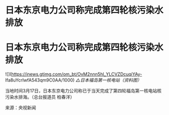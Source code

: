 # 日本东京电力公司称完成第四轮核污染水排放

# 日本东京电力公司称完成第四轮核污染水排放

![](https://inews.gtimg.com/om_bt/OvM2nnn5hl_YLCVZDcuqiYAy-
Ifa8uYcrIwfA543qm9C0AA/1000) _△日本福岛第一核电站（资料图）_

当地时间3月17日，日本东京电力公司称已于当天完成了第四轮福岛第一核电站核污染水排海。（总台报道员 柏春洋）

来源：央视新闻

